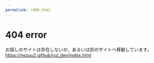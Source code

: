 ```yaml
---
permalink: /404.html
---
```

<h1>404 error</h1>
<p>
    お探しのサイトは存在しないか、あるいは別のサイトへ移動しています。
    <a href="https://nezuu2.github/yui_dev/index.html">https://nezuu2.github/yui_dev/index.html</a>
</p>